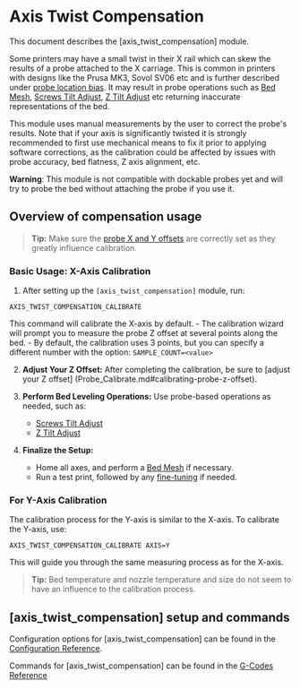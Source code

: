 # Axis Twist Compensation

This document describes the [axis_twist_compensation] module.

Some printers may have a small twist in their X rail which can skew the results
of a probe attached to the X carriage.
This is common in printers with designs like the Prusa MK3, Sovol SV06 etc and is
further described under [probe location
bias](Probe_Calibrate.md#location-bias-check). It may result in
probe operations such as [Bed Mesh](Bed_Mesh.md),
[Screws Tilt Adjust](G-Codes.md#screws_tilt_adjust),
[Z Tilt Adjust](G-Codes.md#z_tilt_adjust) etc returning inaccurate
representations of the bed.

This module uses manual measurements by the user to correct the probe's results.
Note that if your axis is significantly twisted it is strongly recommended to
first use mechanical means to fix it prior to applying software corrections,
as the calibration could be affected by issues with probe accuracy,
bed flatness, Z axis alignment, etc.

**Warning**: This module is not compatible with dockable probes yet and will
try to probe the bed without attaching the probe if you use it.

## Overview of compensation usage

> **Tip:** Make sure the [probe X and Y offsets](Config_Reference.md#probe) are
> correctly set as they greatly influence calibration.

### Basic Usage: X-Axis Calibration
1. After setting up the ```[axis_twist_compensation]``` module, run:
```
AXIS_TWIST_COMPENSATION_CALIBRATE
```
This command will calibrate the X-axis by default.
    - The calibration wizard will prompt you to measure the probe Z offset at
    several points along the bed.
    - By default, the calibration uses 3 points, but you can specify a different
    number with the option:
``
SAMPLE_COUNT=<value>
``

2. **Adjust Your Z Offset:**
After completing the calibration, be sure to [adjust your Z offset]
(Probe_Calibrate.md#calibrating-probe-z-offset).

3. **Perform Bed Leveling Operations:**
Use probe-based operations as needed, such as:
    - [Screws Tilt Adjust](G-Codes.md#screws_tilt_adjust)
    - [Z Tilt Adjust](G-Codes.md#z_tilt_adjust)

4. **Finalize the Setup:**
    - Home all axes, and perform a [Bed Mesh](Bed_Mesh.md) if necessary.
    - Run a test print, followed by any
    [fine-tuning](Axis_Twist_Compensation.md#fine-tuning)
    if needed.

### For Y-Axis Calibration
The calibration process for the Y-axis is similar to the X-axis. To calibrate
the Y-axis, use:
```
AXIS_TWIST_COMPENSATION_CALIBRATE AXIS=Y
```
This will guide you through the same measuring process as for the X-axis.

> **Tip:** Bed temperature and nozzle temperature and size do not seem to have
> an influence to the calibration process.

## [axis_twist_compensation] setup and commands

Configuration options for [axis_twist_compensation] can be found in the
[Configuration Reference](Config_Reference.md#axis_twist_compensation).

Commands for [axis_twist_compensation] can be found in the
[G-Codes Reference](G-Codes.md#axis_twist_compensation)

